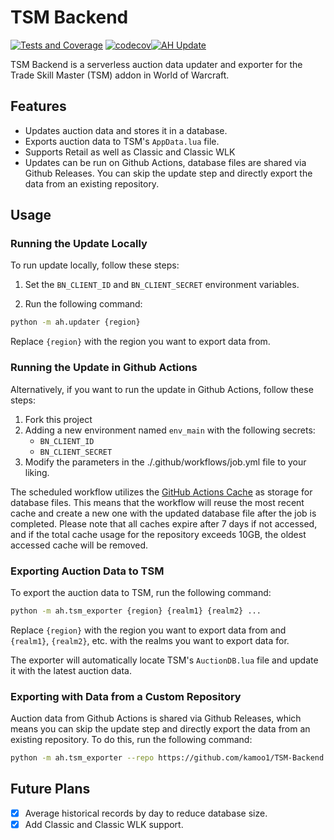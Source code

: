 # TSM Backend
[![Tests and Coverage](https://github.com/kamoo1/TSM-Backend/actions/workflows/python-tests-coverage.yml/badge.svg)](https://github.com/kamoo1/TSM-Backend/actions/workflows/python-tests-coverage.yml)
[![codecov](https://codecov.io/gh/kamoo1/TSM-Backend/branch/main/graph/badge.svg?token=20JNWT1J7X)](https://codecov.io/gh/kamoo1/TSM-Backend)[![AH Update](https://github.com/kamoo1/TSM-Backend/actions/workflows/job.yml/badge.svg)](https://github.com/kamoo1/TSM-Backend/actions/workflows/job.yml)

TSM Backend is a serverless auction data updater and exporter for the Trade Skill Master (TSM) addon in World of Warcraft.

## Features
- Updates auction data and stores it in a database.
- Exports auction data to TSM's `AppData.lua` file.
- Supports Retail as well as Classic and Classic WLK
- Updates can be run on Github Actions, database files are shared via Github Releases. You can skip the update step and directly export the data from an existing repository.

## Usage
### Running the Update Locally
To run update locally, follow these steps:
1. Set the `BN_CLIENT_ID` and `BN_CLIENT_SECRET` environment variables.

2. Run the following command:
```bash
python -m ah.updater {region}
```
Replace `{region}` with the region you want to export data from.

### Running the Update in Github Actions
Alternatively, if you want to run the update in Github Actions, follow these steps:
1. Fork this project
2. Adding a new environment named `env_main` with the following secrets:
    - `BN_CLIENT_ID`
    - `BN_CLIENT_SECRET`
3. Modify the parameters in the ./.github/workflows/job.yml file to your liking.

The scheduled workflow utilizes the [GitHub Actions Cache](https://docs.github.com/en/actions/using-workflows/caching-dependencies-to-speed-up-workflows) as storage for database files. This means that the workflow will reuse the most recent cache and create a new one with the updated database file after the job is completed. Please note that all caches expire after 7 days if not accessed, and if the total cache usage for the repository exceeds 10GB, the oldest accessed cache will be removed.

### Exporting Auction Data to TSM
To export the auction data to TSM, run the following command:
```bash
python -m ah.tsm_exporter {region} {realm1} {realm2} ...
```
Replace `{region}` with the region you want to export data from and `{realm1}`, `{realm2}`, etc. with the realms you want to export data for.

The exporter will automatically locate TSM's `AuctionDB.lua` file and update it with the latest auction data.

### Exporting with Data from a Custom Repository
Auction data from Github Actions is shared via Github Releases, which means you can
skip the update step and directly export the data from an existing repository.
To do this, run the following command:
```bash
python -m ah.tsm_exporter --repo https://github.com/kamoo1/TSM-Backend tw {realm1} {realm2} ...
```

## Future Plans
- [x] Average historical records by day to reduce database size.
- [x] Add Classic and Classic WLK support.